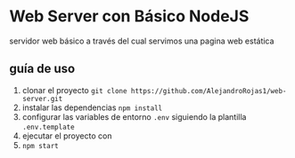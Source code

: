 # Web Server con Básico NodeJS

servidor web básico a través del cual servimos una pagina web estática

## guía de uso
1. clonar el proyecto 
`git clone https://github.com/AlejandroRojas1/web-server.git`
2. instalar las dependencias 
`npm install`
3. configurar las variables de entorno `.env`  siguiendo la plantilla `.env.template`
4. ejecutar el proyecto con 
5. `npm start`
